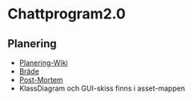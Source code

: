 # Chattprogram2.0


## Planering
* [Planering-Wiki](https://github.com/TheDeniableToast/Chattprogram2.0/wiki/Planering)
* [Bräde](https://github.com/TheDeniableToast/Chattprogram2.0/projects/1)
* [Post-Mortem](https://github.com/TheDeniableToast/Chattprogram2.0/wiki/Post-mortem)
* KlassDiagram och GUI-skiss finns i asset-mappen
